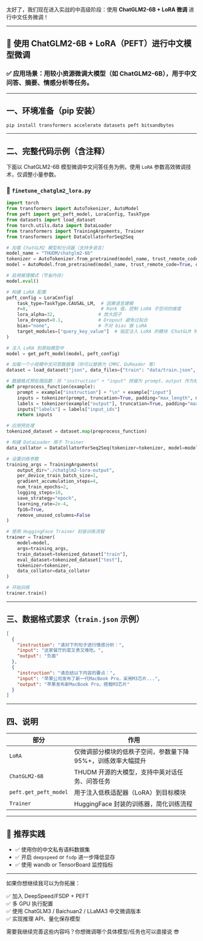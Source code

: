 太好了，我们现在进入实战的中高级阶段：使用 **ChatGLM2-6B + LoRA 微调** 进行中文任务微调！

---

## 🚀 使用 ChatGLM2-6B + LoRA（PEFT）进行中文模型微调

### ✅ 应用场景：用较小资源微调大模型（如 ChatGLM2-6B），用于中文问答、摘要、情感分析等任务。

---

## 一、环境准备（pip 安装）

```bash
pip install transformers accelerate datasets peft bitsandbytes
```

---

## 二、完整代码示例（含注释）  
下面以 ChatGLM2-6B 模型微调中文问答任务为例，使用 `LoRA` 参数高效微调技术，仅调整小量参数。

### 📄 `finetune_chatglm2_lora.py`

```python
import torch
from transformers import AutoTokenizer, AutoModel
from peft import get_peft_model, LoraConfig, TaskType
from datasets import load_dataset
from torch.utils.data import DataLoader
from transformers import TrainingArguments, Trainer
from transformers import DataCollatorForSeq2Seq

# 加载 ChatGLM2 模型和分词器（支持多语言）
model_name = "THUDM/chatglm2-6b"
tokenizer = AutoTokenizer.from_pretrained(model_name, trust_remote_code=True)
model = AutoModel.from_pretrained(model_name, trust_remote_code=True, device_map="auto")

# 启用推理模式（节省内存）
model.eval()

# 构建 LoRA 配置
peft_config = LoraConfig(
    task_type=TaskType.CAUSAL_LM,  # 因果语言建模
    r=8,                           # Rank 值，控制 LoRA 子空间的维度
    lora_alpha=32,                # 放大因子
    lora_dropout=0.1,             # Dropout 避免过拟合
    bias="none",                  # 不对 bias 做 LoRA
    target_modules=["query_key_value"]  # 指定注入 LoRA 的模块（ChatGLM 特有模块名）
)

# 注入 LoRA 到原始模型中
model = get_peft_model(model, peft_config)

# 加载一个小规模中文问答数据集（你可以替换为 CMRC、DuReader 等）
dataset = load_dataset("json", data_files={"train": "data/train.json", "test": "data/test.json"})

# 数据格式预处理函数：将 "instruction" + "input" 拼接为 prompt，output 作为标签
def preprocess_function(example):
    prompt = example["instruction"] + "\n" + example["input"]
    inputs = tokenizer(prompt, truncation=True, padding="max_length", max_length=512)
    labels = tokenizer(example["output"], truncation=True, padding="max_length", max_length=512)
    inputs["labels"] = labels["input_ids"]
    return inputs

# 应用预处理
tokenized_dataset = dataset.map(preprocess_function)

# 构建 DataLoader 用于 Trainer
data_collator = DataCollatorForSeq2Seq(tokenizer=tokenizer, model=model)

# 设置训练参数
training_args = TrainingArguments(
    output_dir="./chatglm2-lora-output",
    per_device_train_batch_size=1,
    gradient_accumulation_steps=4,
    num_train_epochs=2,
    logging_steps=10,
    save_strategy="epoch",
    learning_rate=2e-4,
    fp16=True,
    remove_unused_columns=False
)

# 使用 HuggingFace Trainer 封装训练流程
trainer = Trainer(
    model=model,
    args=training_args,
    train_dataset=tokenized_dataset["train"],
    eval_dataset=tokenized_dataset["test"],
    tokenizer=tokenizer,
    data_collator=data_collator
)

# 开始训练
trainer.train()
```

---

## 三、数据格式要求（`train.json` 示例）

```json
[
  {
    "instruction": "请对下列句子进行情感分析：",
    "input": "这家餐厅的菜又贵又难吃。",
    "output": "负面"
  },
  {
    "instruction": "请总结以下内容的要点：",
    "input": "苹果公司发布了新一代MacBook Pro，采用M3芯片...",
    "output": "苹果发布新MacBook Pro，搭载M3芯片"
  }
]
```

---

## 四、说明

| 部分                 | 作用 |
|----------------------|------|
| `LoRA`               | 仅微调部分模块的低秩子空间，参数量下降 95%+，训练效率大幅提升 |
| `ChatGLM2-6B`        | THUDM 开源的大模型，支持中英对话任务、问答任务 |
| `peft.get_peft_model`| 用于注入低秩适配器（LoRA）到目标模块 |
| `Trainer`            | HuggingFace 封装的训练器，简化训练流程 |

---

## 🧠 推荐实践

- ✅ 使用你的中文私有语料数据集
- ✅ 开启 `deepspeed` or `fsdp` 进一步降低显存
- ✅ 使用 wandb or TensorBoard 监控指标

---

如果你想继续我可以为你拓展：

✅ 加入 DeepSpeed/FSDP + PEFT  
✅ 多 GPU 执行配置  
✅ 使用 ChatGLM3 / Baichuan2 / LLaMA3 中文微调版本  
✅ 实现推理 API、量化保存模型  

需要我继续完善这些内容吗？你想微调哪个具体模型/任务也可以直接说 😎
